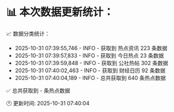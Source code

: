 📊 本次数据更新统计：
==========================

📈 数据分类统计：
- 2025-10-31 07:39:55,746 - INFO - 获取到 热点资讯 223 条数据
- 2025-10-31 07:39:57,833 - INFO - 获取到 今日热点 23 条数据
- 2025-10-31 07:39:59,848 - INFO - 获取到 公社热帖 302 条数据
- 2025-10-31 07:40:02,463 - INFO - 获取到 财经日历 92 条数据
- 2025-10-31 07:40:04,189 - INFO - 总共获取到 640 条热点数据

✅ 总共获取到 - 条热点数据

🕐 更新时间: 2025-10-31 07:40:04
